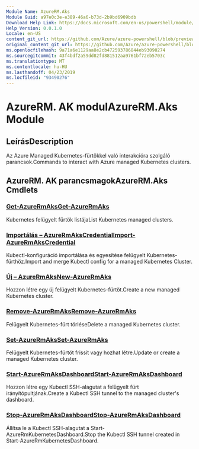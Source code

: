 ```yaml
---
Module Name: AzureRM.Aks
Module Guid: a97e0c3e-e389-46a6-b73d-2b9bd6909bdb
Download Help Link: https://docs.microsoft.com/en-us/powershell/module/azurerm.aks
Help Version: 0.0.1.0
Locale: en-US
content_git_url: https://github.com/Azure/azure-powershell/blob/preview/src/ResourceManager/Aks/Commands.Aks/help/AzureRM.Aks.md
original_content_git_url: https://github.com/Azure/azure-powershell/blob/preview/src/ResourceManager/Aks/Commands.Aks/help/AzureRM.Aks.md
ms.openlocfilehash: 9a71a6e1129aa8e2cb472593786844eb93090274
ms.sourcegitcommit: 43f4bdf2a59dd82fd881512aa9761bf72eb5703c
ms.translationtype: MT
ms.contentlocale: hu-HU
ms.lasthandoff: 04/23/2019
ms.locfileid: "93490276"
---
```

# <span data-ttu-id="ac70a-101">AzureRM. AK modul</span><span class="sxs-lookup"><span data-stu-id="ac70a-101">AzureRM.Aks Module</span></span>
## <span data-ttu-id="ac70a-102">Leírás</span><span class="sxs-lookup"><span data-stu-id="ac70a-102">Description</span></span>
<span data-ttu-id="ac70a-103">Az Azure Managed Kubernetes-fürtökkel való interakcióra szolgáló parancsok.</span><span class="sxs-lookup"><span data-stu-id="ac70a-103">Commands to interact with Azure managed Kubernetes clusters.</span></span>

## <span data-ttu-id="ac70a-104">AzureRM. AK parancsmagok</span><span class="sxs-lookup"><span data-stu-id="ac70a-104">AzureRM.Aks Cmdlets</span></span>
### [<span data-ttu-id="ac70a-105">Get-AzureRmAks</span><span class="sxs-lookup"><span data-stu-id="ac70a-105">Get-AzureRmAks</span></span>](Get-AzureRmAks.md)
<span data-ttu-id="ac70a-106">Kubernetes felügyelt fürtök listája</span><span class="sxs-lookup"><span data-stu-id="ac70a-106">List Kubernetes managed clusters.</span></span>

### [<span data-ttu-id="ac70a-107">Importálás – AzureRmAksCredential</span><span class="sxs-lookup"><span data-stu-id="ac70a-107">Import-AzureRmAksCredential</span></span>](Import-AzureRmAksCredential.md)
<span data-ttu-id="ac70a-108">Kubectl-konfiguráció importálása és egyesítése felügyelt Kubernetes-fürthöz.</span><span class="sxs-lookup"><span data-stu-id="ac70a-108">Import and merge Kubectl config for a managed Kubernetes Cluster.</span></span>

### [<span data-ttu-id="ac70a-109">Új – AzureRmAks</span><span class="sxs-lookup"><span data-stu-id="ac70a-109">New-AzureRmAks</span></span>](New-AzureRmAks.md)
<span data-ttu-id="ac70a-110">Hozzon létre egy új felügyelt Kubernetes-fürtöt.</span><span class="sxs-lookup"><span data-stu-id="ac70a-110">Create a new managed Kubernetes cluster.</span></span>

### [<span data-ttu-id="ac70a-111">Remove-AzureRmAks</span><span class="sxs-lookup"><span data-stu-id="ac70a-111">Remove-AzureRmAks</span></span>](Remove-AzureRmAks.md)
<span data-ttu-id="ac70a-112">Felügyelt Kubernetes-fürt törlése</span><span class="sxs-lookup"><span data-stu-id="ac70a-112">Delete a managed Kubernetes cluster.</span></span>

### [<span data-ttu-id="ac70a-113">Set-AzureRmAks</span><span class="sxs-lookup"><span data-stu-id="ac70a-113">Set-AzureRmAks</span></span>](Set-AzureRmAks.md)
<span data-ttu-id="ac70a-114">Felügyelt Kubernetes-fürtöt frissít vagy hozhat létre.</span><span class="sxs-lookup"><span data-stu-id="ac70a-114">Update or create a managed Kubernetes cluster.</span></span>

### [<span data-ttu-id="ac70a-115">Start-AzureRmAksDashboard</span><span class="sxs-lookup"><span data-stu-id="ac70a-115">Start-AzureRmAksDashboard</span></span>](Start-AzureRmAksDashboard.md)
<span data-ttu-id="ac70a-116">Hozzon létre egy Kubectl SSH-alagutat a felügyelt fürt irányítópultjának.</span><span class="sxs-lookup"><span data-stu-id="ac70a-116">Create a Kubectl SSH tunnel to the managed cluster's dashboard.</span></span>

### [<span data-ttu-id="ac70a-117">Stop-AzureRmAksDashboard</span><span class="sxs-lookup"><span data-stu-id="ac70a-117">Stop-AzureRmAksDashboard</span></span>](Stop-AzureRmAksDashboard.md)
<span data-ttu-id="ac70a-118">Állítsa le a Kubectl SSH-alagutat a Start-AzureRmKubernetesDashboard.</span><span class="sxs-lookup"><span data-stu-id="ac70a-118">Stop the Kubectl SSH tunnel created in Start-AzureRmKubernetesDashboard.</span></span>

